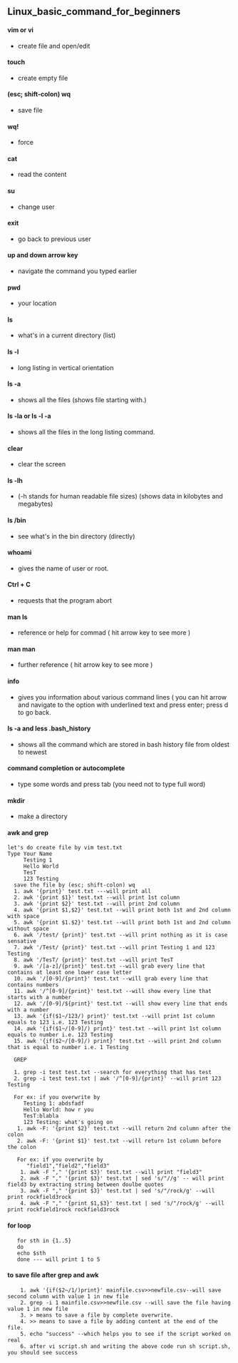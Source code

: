 ## Linux_basic_command_for_beginners
#### vim or vi
  * create file and open/edit
#### touch
  * create empty file
#### (esc; shift-colon) wq
  * save file
#### wq!
  * force
#### cat 
  * read the content
#### su
  * change user
#### exit 
  * go back to previous user
#### up and down arrow key
  * navigate the command you typed earlier
#### pwd
  * your location
#### ls 
  * what's in a current directory (list)
#### ls -l
  * long listing in vertical orientation
#### ls -a 
  * shows all the files (shows file starting with.)
#### ls -la or ls -l -a
  * shows all the files in the long listing command.
#### clear
  * clear the screen
#### ls -lh
  * (-h stands for human readable file sizes) (shows data in kilobytes and megabytes)
#### ls /bin
  * see what's in the bin directory (directly)
#### whoami 
  * gives the name of user or root.
#### Ctrl + C
  * requests that the program abort
#### man ls 
  * reference or help for commad ( hit arrow key to see more )
#### man man 
  * further reference ( hit arrow key to see more )
#### info
  * gives you information about various command lines ( you can hit arrow and navigate to the option with underlined text and press enter; press d to go back.
#### ls -a and less .bash_history 
  * shows all the command which are stored in bash history file from oldest to newest
#### command completion or autocomplete
  * type some words and press tab (you need not to type full word)
#### mkdir
  * make a directory
#### awk and grep
    let's do create file by vim test.txt
    Type Your Name 
         Testing 1
         Hello World 
         TesT
         123 Testing
      save the file by (esc; shift-colon) wq
      1. awk '{print}' test.txt ---will print all
      2. awk '{print $1}' test.txt --will print 1st column
      3. awk '{print $2}' test.txt --will print 2nd column 
      4. awk '{print $1,$2}' test.txt --will print both 1st and 2nd column with space
      5. awk '{print $1.$2}' test.txt --will print both 1st and 2nd column without space
      6. awk '/test/ {print}' test.txt --will print nothing as it is case sensative
      7. awk '/Test/ {print}' test.txt --will print Testing 1 and 123 Testing 
      8. awk '/TesT/ {print}' test.txt --will print TesT
      9. awk '/[a-z]/{print}' test.txt --will grab every line that contains at least one lower case letter
      10. awk '/[0-9]/{print}' test.txt --will grab every line that contains numbers
      11. awk '/^[0-9]/{print}' test.txt --will show every line that starts with a number
      12. awk '/[0-9]/${print}' test.txt --will show every line that ends with a number
      13. awk '{if($1~/123/) print}' test.txt --will print 1st column equals to 123 i.e. 123 Testing
      14. awk '{if($1~/[0-9]/) print}' test.txt --will print 1st column equals to number i.e. 123 Testing
      15. awk '{if($2~/[0-9]/) print}' test.txt --will print 2nd column that is equal to number i.e. 1 Testing
      
      GREP
      
      1. grep -i test test.txt --search for everything that has test
      2. grep -i test test.txt | awk '/^[0-9]/{print}' --will print 123 Testing 
      
      For ex: if you overwrite by 
         Testing 1: abdsfadf
         Hello World: how r you
         TesT:blabla
         123 Testing: what's going on
       1. awk -F: '{print $2}' test.txt --will return 2nd column after the colon
       2. awk -F: '{print $1}' test.txt --will return 1st column before the colon
       
       For ex: if you overwrite by
          "field1","field2","field3"
        1. awk -F "," '{print $3}' test.txt --will print "field3"
        2. awk -F "," '{print $3}' test.txt | sed 's/"//g' -- will print field3 by extracting string between doulbe quotes
        3. awk -F "," '{print $3}' test.txt | sed 's/"/rock/g' --will print rockfield3rock
        4. awk -F "," '{print $1,$3}' test.txt | sed 's/"/rock/g' --will print rockfield1rock rockfield3rock
   #### for loop
       for sth in {1..5}
       do
       echo $sth
       done --- will print 1 to 5
   #### to save file after grep and awk
        1. awk '{if($2~/1/)print}' mainfile.csv>>newfile.csv--will save second column with value 1 in new file
        2. grep -i 1 mainfile.csv>>newfile.csv --will save the file having value 1 in new file
        3. > means to save a file by complete overwrite.
        4. >> means to save a file by adding content at the end of the file.
        5. echo "success" --which helps you to see if the script worked on real
        6. after vi script.sh and writing the above code run sh script.sh, you should see success


